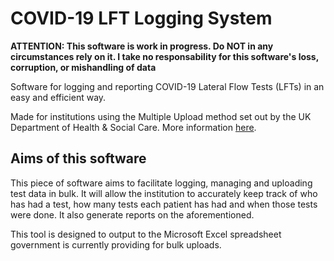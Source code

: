 # COVID-19 LFT Logging System

**ATTENTION: This software is work in progress. Do NOT in any circumstances rely on it. I take no responsability for this software's loss, corruption, or mishandling of data**

Software for logging and reporting COVID-19 Lateral Flow Tests (LFTs) in an easy and efficient way.

Made for institutions using the Multiple Upload method set out by the UK Department of Health &amp; Social Care.
More information [here](https://www.gov.uk/government/publications/organisation-testing-registration-record-of-users/multiple-registration-upload-guidance).

## Aims of this software
This piece of software aims to facilitate logging, managing and uploading test data in bulk. It will allow the institution to accurately keep track of who has had a test, how many tests each patient has had and when those tests were done. It also generate reports on the aforementioned.

This tool is designed to output to the Microsoft Excel spreadsheet government is currently providing for bulk uploads.
